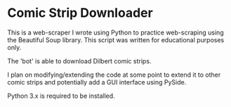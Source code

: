 # Comic Strip Downloader
This is a web-scraper I wrote using Python to practice web-scraping using the Beautiful Soup library. This script was written for educational purposes only.

The 'bot' is able to download Dilbert comic strips.

I plan on modifying/extending the code at some point to extend it to other comic strips and potentially add a GUI interface using PySide.

Python 3.x is required to be installed.
